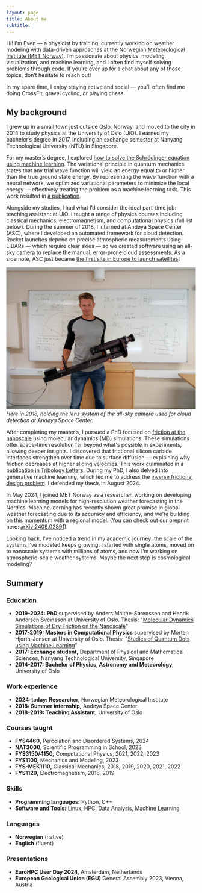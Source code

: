 ```yaml
---
layout: page
title: About me
subtitle:
---
```


Hi! I'm Even — a physicist by training, currently working on weather modeling with data-driven approaches at the [Norwegian Meteorological Institute (MET Norway)](https://met.no/en). I’m passionate about physics, modeling, visualization, and machine learning, and I often find myself solving problems through code. If you’re ever up for a chat about any of those topics, don’t hesitate to reach out!

In my spare time, I enjoy staying active and social — you’ll often find me doing CrossFit, gravel cycling, or playing chess.

## My background
I grew up in a small town just outside Oslo, Norway, and moved to the city in 2014 to study physics at the University of Oslo (UiO). I earned my bachelor’s degree in 2017, including an exchange semester at Nanyang Technological University (NTU) in Singapore.

For my master’s degree, I explored [how to solve the Schrödinger equation using machine learning](https://evennordhagen.com/projects/quantumdots/). The variational principle in quantum mechanics states that any trial wave function will yield an energy equal to or higher than the true ground state energy. By representing the wave function with a neural network, we optimized variational parameters to minimize the local energy — effectively treating the problem as a machine learning task. This work resulted in [a publication](https://www.frontiersin.org/articles/10.3389/fphy.2023.1061580).

Alongside my studies, I had what I’d consider the ideal part-time job: teaching assistant at UiO. I taught a range of physics courses including classical mechanics, electromagnetism, and computational physics (full list below). During the summer of 2018, I interned at Andøya Space Center (ASC), where I developed an automated framework for cloud detection. Rocket launches depend on precise atmospheric measurements using LIDARs — which require clear skies — so we created software using an all-sky camera to replace the manual, error-prone cloud assessments. As a side note, ASC just became [the first site in Europe to launch satellites](https://andoyaspace.no/news-articles/andoya-spaceport-officially-opened/)!

![ASC](/assets/img/aboutme/asc.jpg)
*Here in 2018, holding the lens system of the all-sky camera used for cloud detection at Andøya Space Center.*

After completing my master’s, I pursued a PhD focused on [friction at the nanoscale](https://evennordhagen.com/projects/friction/) using molecular dynamics (MD) simulations. These simulations offer space-time resolution far beyond what's possible in experiments, allowing deeper insights. I discovered that frictional silicon carbide interfaces strengthen over time due to surface diffusion — explaining why friction decreases at higher sliding velocities. This work culminated in a [publication in Tribology Letters](https://doi.org/10.1007/s11249-023-01762-z). During my PhD, I also delved into generative machine learning, which led me to address the [inverse frictional design problem](https://evennordhagen.com/projects/inversedesign/). I defended my thesis in August 2024.

In May 2024, I joined MET Norway as a researcher, working on developing machine learning models for high-resolution weather forecasting in the Nordics. Machine learning has recently shown great promise in global weather forecasting due to its accuracy and efficiency, and we're building on this momentum with a regional model. (You can check out our preprint here: [arXiv:2409.02891](https://arxiv.org/abs/2409.02891)).

Looking back, I’ve noticed a trend in my academic journey: the scale of the systems I’ve modeled keeps growing. I started with single atoms, moved on to nanoscale systems with millions of atoms, and now I’m working on atmospheric-scale weather systems. Maybe the next step is cosmological modeling?

## Summary
### Education

- **2019-2024: PhD** supervised by Anders Malthe-Sørenssen and Henrik Andersen Sveinsson at University of Oslo. Thesis: "[Molecular Dynamics Simulations of Dry Friction on the Nanoscale](https://www.duo.uio.no/handle/10852/112708)"
- **2017-2019: Masters in Computational Physics** supervised by Morten Hjorth-Jensen at University of Oslo. Thesis: "[Studies of Quantum Dots using Machine Learning](https://www.duo.uio.no/handle/10852/73753)"
- **2017: Exchange student,** Department of Physical and Mathematical Sciences, Nanyang Technological University, Singapore
- **2014-2017: Bachelor of Physics, Astronomy and Meteorology,** University of Oslo

### Work experience

- **2024-today: Researcher,** Norwegian Meteorological Institute
- **2018: Summer internship,** Andøya Space Center
- **2018-2019: Teaching Assistant,** University of Oslo

### Courses taught
- **FYS4460,** Percolation and Disordered Systems, 2024
- **NAT3000,** Scientific Programming in School, 2023
- **FYS3150/4150,** Computational Physics, 2021, 2022, 2023
- **FYS1100,** Mechanics and Modeling, 2023
- **FYS-MEK1110,** Classical Mechanics, 2018, 2019, 2020, 2021, 2022
- **FYS1120,** Electromagnetism, 2018, 2019

### Skills

- **Programming languages:** Python, C++
- **Software and Tools:** Linux, HPC, Data Analysis, Machine Learning

### Languages

- **Norwegian** (native)
- **English** (fluent)

### Presentations
- **EuroHPC User Day 2024,** Amsterdam, Netherlands
- **European Geological Union (EGU)** General Assembly 2023, Vienna, Austria
